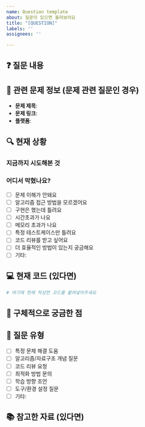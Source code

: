 ```yaml
---
name: Question template
about: 질문이 있으면 올려보아요
title: "[QUESTION]"
labels: ''
assignees: ''

---
```


## ❓ 질문 내용
<!-- 궁금한 점을 구체적으로 작성해주세요 -->

## 📝 관련 문제 정보 (문제 관련 질문인 경우)
- **문제 제목**: 
- **문제 링크**: 
- **플랫폼**: 

## 🔍 현재 상황
### 지금까지 시도해본 것
<!-- 어떤 방법들을 시도해봤는지 설명해주세요 -->

### 어디서 막혔나요?
- [ ] 문제 이해가 안돼요
- [ ] 알고리즘 접근 방법을 모르겠어요
- [ ] 구현은 했는데 틀려요
- [ ] 시간초과가 나요
- [ ] 메모리 초과가 나요
- [ ] 특정 테스트케이스만 틀려요
- [ ] 코드 리뷰를 받고 싶어요
- [ ] 더 효율적인 방법이 있는지 궁금해요
- [ ] 기타: 

## 💻 현재 코드 (있다면)
```python
# 여기에 현재 작성한 코드를 붙여넣어주세요
```

## 🤔 구체적으로 궁금한 점
<!-- 정확히 어떤 부분이 궁금한지 구체적으로 작성해주세요 -->

## 🎯 질문 유형
- [ ] 특정 문제 해결 도움
- [ ] 알고리즘/자료구조 개념 질문
- [ ] 코드 리뷰 요청
- [ ] 최적화 방법 문의
- [ ] 학습 방향 조언
- [ ] 도구/환경 설정 질문
- [ ] 기타: 

## 📚 참고한 자료 (있다면)
<!-- 이미 찾아본 자료나 참고한 링크가 있다면 공유해주세요 -->

